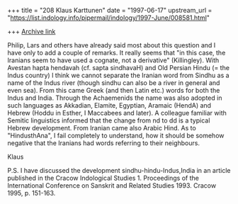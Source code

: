+++
title = "208 Klaus Karttunen"
date = "1997-06-17"
upstream_url = "https://list.indology.info/pipermail/indology/1997-June/008581.html"

+++
[Archive link](https://list.indology.info/pipermail/indology/1997-June/008581.html)


Philip, Lars and others have already said most about this question and I 
have only to add a couple of remarks. It really seems that "in this
case, the Iranians seem to have used a cognate, not a derivative" 
(Killingley). With Avestan hapta hendavah (cf. sapta sindhavaH) and Old 
Persian Hindu (= the Indus country) I think we cannot separate the 
Iranian word from Sindhu as a name of the Indus river (though sindhu can 
also be a river in general and even sea). From this came Greek (and then 
Latin etc.) words for both the Indus and India. Through the Achaemenids 
the name was also adopted in such languages as Akkadian, Elamite, 
Egyptian, Aramaic (HendA) and Hebrew (Hoddu in Esther, I Maccabees and 
later). A colleague familiar with Semitic linguistics informed that the 
change from nd to dd is a typical Hebrew development. From Iranian came 
also Arabic Hind. As to "HindusthAna", I fail completely to understand, 
how it should be somehow negative that the Iranians had words referring 
to their neighbours.

Klaus

P.S. I have discussed the development sindhu-hindu-Indus,India in an 
article published in the Cracow Indological Studies 1. Proceedings of 
the International Conference on Sanskrit and Related Studies 1993. 
Cracow 1995, p. 151-163.





